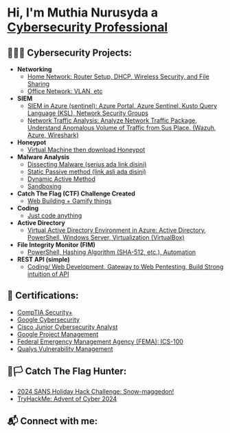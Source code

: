 <h1>Hi, I'm Muthia Nurusyda a <a href="https://www.linkedin.com/in/joshmadakor/">Cybersecurity Professional</a></h1>

<h2>👩🏼‍💻 Cybersecurity Projects:</h2>

- <b>Networking</b>
  - [Home Network: Router Setup, DHCP, Wireless Security, and File Sharing](https://nurusyda.github.io/Home-Network/)
  - [Office Network: VLAN, etc](https://nurusyda.github.io/Office-Network/)
- <b>SIEM</b>
  - [SIEM in Azure (sentinel): Azure Portal, Azure Sentinel, Kusto Query Language (KSL), Network Security Groups](https://github.com/joshmadakor1/4chan-Image-Analysis-Middleware-C964)
  - [Network Traffic Analysis: Analyze Network Traffic Package, Understand Anomalous Volume of Traffic from Sus Place. (Wazuh, Azure, Wireshark)](https://github.com/joshmadakor1/Jwipe.PowerShell)
- <b>Honeypot</b>
  - [Virtual Machine then download Honeypot](https://github.com/joshmadakor1/Sentinel-Lab)
- <b>Malware Analysis</b>
  - [Dissecting Malware (serius ada link disini)](https://www.youtube.com/watch?v=tGv9jHw--DM)
  - [Static Passive method (link asli ada disini)](https://www.youtube.com/watch?v=9TEeribDUXE)
  - [Dynamic Active Method](https://github.com/joshmadakor1/Key-Logger-With-Email)
  - [Sandboxing](https://github.com/joshmadakor1/Jwipe.PowerShell)
- <b>Catch The Flag (CTF) Challenge Created</b>
  - [Web Building + Gamify things](https://github.com/joshmadakor1/Package-Delivery-Pathfinding-Algorithm)
- <b>Coding</b>
  - [Just code anything](https://github.com/joshmadakor1/Package-Delivery-Pathfinding-Algorithm)
- <b>Active Directory</b>
  - [Virtual Active Directory Environment in Azure: Active Directory, PowerShell, Windows Server, Virtualization (VirtualBox)](https://github.com/joshmadakor1/Package-Delivery-Pathfinding-Algorithm)
- <b>File Integrity Monitor (FIM)</b>
  - [PowerShell, Hashing Algorithm (SHA-512, etc.), Automation](https://github.com/joshmadakor1/Package-Delivery-Pathfinding-Algorithm)
- <b>REST API (simple)</b>
  - [Coding/ Web Development, Gateway to Web Pentesting, Build Strong intuition of API](https://github.com/joshmadakor1/Package-Delivery-Pathfinding-Algorithm)

<h2>📜 Certifications:</h2>

- [CompTIA Security+](https://www.youtube.com/watch?v=a83ASGn_V_s)
- [Google Cybersecurity](https://www.coursera.org/account/accomplishments/professional-cert/VZGTJ3EFZT35)
- [Cisco Junior Cybersecurity Analyst](https://www.credly.com/users/muthia.nurusyda)
- [Google Project Management](https://www.coursera.org/account/accomplishments/professional-cert/QJ9GXRQJ9MZR)
- [Federal Emergency Management Agency (FEMA): ICS-100](https://www.youtube.com/watch?v=E2MwRWxDBkA)
- [Qualys Vulnerability Management](https://www.youtube.com/watch?v=E2MwRWxDBkA)

<h2>🏴🏳️ Catch The Flag Hunter:</h2>

- [2024 SANS Holiday Hack Challenge: Snow-maggedon!](https://www.youtube.com/watch?v=a83ASGn_V_s)
- [TryHackMe: Advent of Cyber 2024](https://www.youtube.com/watch?v=uHy3oM7NnoU)

<h2> 📬 Connect with me:</h2>

